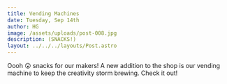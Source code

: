 ```yaml
---
title: Vending Machines
date: Tuesday, Sep 14th
author: HG
image: /assets/uploads/post-008.jpg
description: (SNACKS!)
layout: ../../../layouts/Post.astro
---
```


Oooh 😮 snacks for our makers! A new addition to the shop is our vending machine to keep the creativity storm brewing. Check it out!
